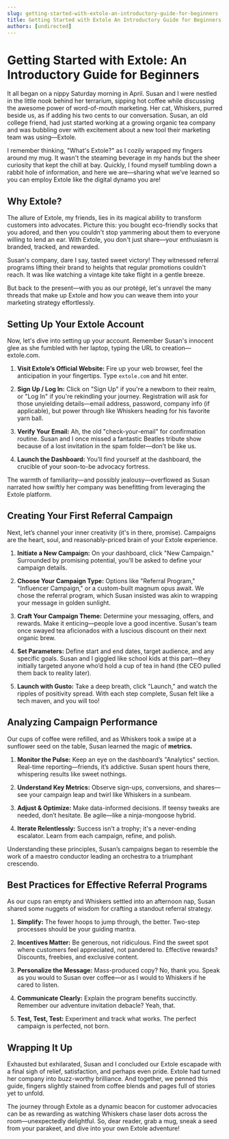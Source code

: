 ```yaml
---
slug: getting-started-with-extole-an-introductory-guide-for-beginners
title: Getting Started with Extole An Introductory Guide for Beginners
authors: [undirected]
---
```



# Getting Started with Extole: An Introductory Guide for Beginners

It all began on a nippy Saturday morning in April. Susan and I were nestled in the little nook behind her terrarium, sipping hot coffee while discussing the awesome power of word-of-mouth marketing. Her cat, Whiskers, purred beside us, as if adding his two cents to our conversation. Susan, an old college friend, had just started working at a growing organic tea company and was bubbling over with excitement about a new tool their marketing team was using—Extole.

I remember thinking, "What's Extole?" as I cozily wrapped my fingers around my mug. It wasn't the steaming beverage in my hands but the sheer curiosity that kept the chill at bay. Quickly, I found myself tumbling down a rabbit hole of information, and here we are—sharing what we’ve learned so you can employ Extole like the digital dynamo you are!

## Why Extole?

The allure of Extole, my friends, lies in its magical ability to transform customers into advocates. Picture this: you bought eco-friendly socks that you adored, and then you couldn't stop yammering about them to everyone willing to lend an ear. With Extole, you don't just share—your enthusiasm is branded, tracked, and rewarded.

Susan's company, dare I say, tasted sweet victory! They witnessed referral programs lifting their brand to heights that regular promotions couldn't reach. It was like watching a vintage kite take flight in a gentle breeze.

But back to the present—with you as our protégé, let's unravel the many threads that make up Extole and how you can weave them into your marketing strategy effortlessly.

## Setting Up Your Extole Account

Now, let's dive into setting up your account. Remember Susan's innocent glee as she fumbled with her laptop, typing the URL to creation—extole.com. 

1. **Visit Extole’s Official Website:** Fire up your web browser, feel the anticipation in your fingertips. Type `extole.com` and hit enter. 

2. **Sign Up / Log In:** Click on "Sign Up" if you're a newborn to their realm, or "Log In" if you're rekindling your journey. Registration will ask for those unyielding details—email address, password, company info (if applicable), but power through like Whiskers heading for his favorite yarn ball.

3. **Verify Your Email:** Ah, the old "check-your-email" for confirmation routine. Susan and I once missed a fantastic Beatles tribute show because of a lost invitation in the spam folder—don’t be like us.

4. **Launch the Dashboard:** You’ll find yourself at the dashboard, the crucible of your soon-to-be advocacy fortress.

The warmth of familiarity—and possibly jealousy—overflowed as Susan narrated how swiftly her company was benefitting from leveraging the Extole platform.

## Creating Your First Referral Campaign

Next, let’s channel your inner creativity (it's in there, promise). Campaigns are the heart, soul, and reasonably-priced brain of your Extole experience.

1. **Initiate a New Campaign:** On your dashboard, click "New Campaign." Surrounded by promising potential, you’ll be asked to define your campaign details. 

2. **Choose Your Campaign Type:** Options like "Referral Program," "Influencer Campaign," or a custom-built magnum opus await. We chose the referral program, which Susan insisted was akin to wrapping your message in golden sunlight.

3. **Craft Your Campaign Theme:** Determine your messaging, offers, and rewards. Make it enticing—people love a good incentive. Susan's team once swayed tea aficionados with a luscious discount on their next organic brew.

4. **Set Parameters:** Define start and end dates, target audience, and any specific goals. Susan and I giggled like school kids at this part—they initially targeted anyone who’d hold a cup of tea in hand (the CEO pulled them back to reality later).

5. **Launch with Gusto:** Take a deep breath, click "Launch," and watch the ripples of positivity spread. With each step complete, Susan felt like a tech maven, and you will too!

## Analyzing Campaign Performance

Our cups of coffee were refilled, and as Whiskers took a swipe at a sunflower seed on the table, Susan learned the magic of **metrics.** 

1. **Monitor the Pulse:** Keep an eye on the dashboard’s "Analytics" section. Real-time reporting—friends, it’s addictive. Susan spent hours there, whispering results like sweet nothings.

2. **Understand Key Metrics:** Observe sign-ups, conversions, and shares—see your campaign leap and twirl like Whiskers in a sunbeam.

3. **Adjust & Optimize:** Make data-informed decisions. If teensy tweaks are needed, don’t hesitate. Be agile—like a ninja-mongoose hybrid. 

4. **Iterate Relentlessly:** Success isn't a trophy; it's a never-ending escalator. Learn from each campaign, refine, and polish.

Understanding these principles, Susan’s campaigns began to resemble the work of a maestro conductor leading an orchestra to a triumphant crescendo.

## Best Practices for Effective Referral Programs

As our cups ran empty and Whiskers settled into an afternoon nap, Susan shared some nuggets of wisdom for crafting a standout referral strategy.

1. **Simplify:** The fewer hoops to jump through, the better. Two-step processes should be your guiding mantra. 

2. **Incentives Matter:** Be generous, not ridiculous. Find the sweet spot where customers feel appreciated, not pandered to. Effective rewards? Discounts, freebies, and exclusive content.

3. **Personalize the Message:** Mass-produced copy? No, thank you. Speak as you would to Susan over coffee—or as I would to Whiskers if he cared to listen.

4. **Communicate Clearly:** Explain the program benefits succinctly. Remember our adventure invitation debacle? Yeah, that.

5. **Test, Test, Test:** Experiment and track what works. The perfect campaign is perfected, not born.

## Wrapping It Up

Exhausted but exhilarated, Susan and I concluded our Extole escapade with a final sigh of relief, satisfaction, and perhaps even pride. Extole had turned her company into buzz-worthy brilliance. And together, we penned this guide, fingers slightly stained from coffee blends and pages full of stories yet to unfold.

The journey through Extole as a dynamic beacon for customer advocacies can be as rewarding as watching Whiskers chase laser dots across the room—unexpectedly delightful. So, dear reader, grab a mug, sneak a seed from your parakeet, and dive into your own Extole adventure!
